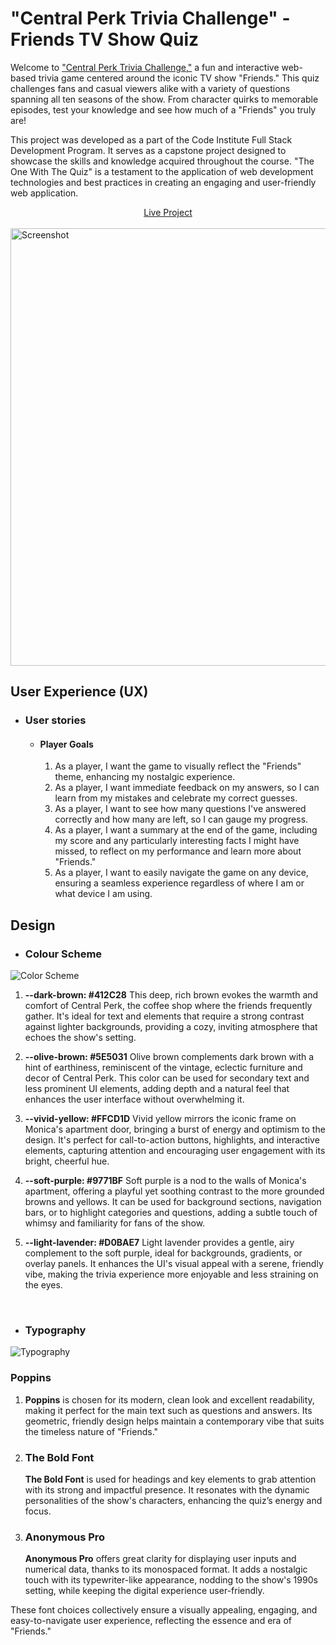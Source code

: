 # "Central Perk Trivia Challenge" - Friends TV Show Quiz

Welcome to <a href="https://camilabandeira.github.io/Central-Perk-Trivia-Challenge/">"Central Perk Trivia Challenge,"</a> a fun and interactive web-based trivia game centered around the iconic TV show "Friends." This quiz challenges fans and casual viewers alike with a variety of questions spanning all ten seasons of the show. From character quirks to memorable episodes, test your knowledge and see how much of a "Friends" you truly are!

This project was developed as a part of the Code Institute Full Stack Development Program. It serves as a capstone project designed to showcase the skills and knowledge acquired throughout the course. "The One With The Quiz" is a testament to the application of web development technologies and best practices in creating an engaging and user-friendly web application.

<div style="text-align:center"><a href="https://camilabandeira.github.io/Central-Perk-Trivia-Challenge/">Live Project</a></div>

<br />
<img width="700" alt="Screenshot" src="https://github.com/camilabandeira/Central-Perk-Trivia-Challenge/assets/118302468/7c3357ce-9b7c-4559-b84b-dfc32d5d0cfe">

## User Experience (UX)

- ### User stories

  - #### Player Goals

    1. As a player, I want the game to visually reflect the "Friends" theme, enhancing my nostalgic experience.
    2. As a player, I want immediate feedback on my answers, so I can learn from my mistakes and celebrate my correct guesses.
    3. As a player, I want to see how many questions I've answered correctly and how many are left, so I can gauge my progress.
    4. As a player, I want a summary at the end of the game, including my score and any particularly interesting facts I might have missed, to reflect on my performance and learn more about "Friends."
    5. As a player, I want to easily navigate the game on any device, ensuring a seamless experience regardless of where I am or what device I am using.

## Design

- ### Colour Scheme

<img src="https://github.com/camilabandeira/Central-Perk-Trivia-Challenge/assets/118302468/aa47fe55-728f-44ff-a2d3-a01001fe2538" alt="Color Scheme">

<br />

1. **--dark-brown: #412C28**
   This deep, rich brown evokes the warmth and comfort of Central Perk, the coffee shop where the friends frequently gather. It's ideal for text and elements that require a strong contrast against lighter backgrounds, providing a cozy, inviting atmosphere that echoes the show's setting.

2. **--olive-brown: #5E5031**
   Olive brown complements dark brown with a hint of earthiness, reminiscent of the vintage, eclectic furniture and decor of Central Perk. This color can be used for secondary text and less prominent UI elements, adding depth and a natural feel that enhances the user interface without overwhelming it.

3. **--vivid-yellow: #FFCD1D**
   Vivid yellow mirrors the iconic frame on Monica's apartment door, bringing a burst of energy and optimism to the design. It's perfect for call-to-action buttons, highlights, and interactive elements, capturing attention and encouraging user engagement with its bright, cheerful hue.

4. **--soft-purple: #9771BF**
   Soft purple is a nod to the walls of Monica's apartment, offering a playful yet soothing contrast to the more grounded browns and yellows. It can be used for background sections, navigation bars, or to highlight categories and questions, adding a subtle touch of whimsy and familiarity for fans of the show.

5. **--light-lavender: #D0BAE7**
   Light lavender provides a gentle, airy complement to the soft purple, ideal for backgrounds, gradients, or overlay panels. It enhances the UI's visual appeal with a serene, friendly vibe, making the trivia experience more enjoyable and less straining on the eyes.

   <br/>

- ### Typography

<img src="https://github.com/camilabandeira/Central-Perk-Trivia-Challenge/assets/118302468/3bb5ef28-5bec-4843-aadd-38a87baf3501" alt="Typography" >

### Poppins

1. **Poppins** is chosen for its modern, clean look and excellent readability, making it perfect for the main text such as questions and answers. Its geometric, friendly design helps maintain a contemporary vibe that suits the timeless nature of "Friends."

2. ### The Bold Font

   **The Bold Font** is used for headings and key elements to grab attention with its strong and impactful presence. It resonates with the dynamic personalities of the show's characters, enhancing the quiz’s energy and focus.

3. ### Anonymous Pro
   **Anonymous Pro** offers great clarity for displaying user inputs and numerical data, thanks to its monospaced format. It adds a nostalgic touch with its typewriter-like appearance, nodding to the show's 1990s setting, while keeping the digital experience user-friendly.

These font choices collectively ensure a visually appealing, engaging, and easy-to-navigate user experience, reflecting the essence and era of "Friends."
